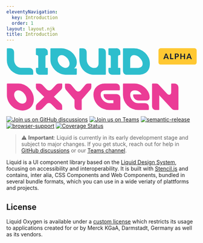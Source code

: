 ```yaml
---
eleventyNavigation:
  key: Introduction
  order: 1
layout: layout.njk
title: Introduction
---
```


[//]: # "autogenerated"

<svg class="docs-main__header-image" xmlns="http://www.w3.org/2000/svg" fill="none" viewBox="0 0 349 115">
  <title>Liquid Oxygen Alpha</title>
  <path fill="#2DBECD" d="M27.7 48.6H48c.8 0 1.3-.4 1.3-1.2v-3.9c0-4.6-2.7-7.5-7.5-7.5h-14c-8.3 0-13.6-7.3-13.6-15.3V7.6c0-4.7-2.8-7.5-7.5-7.5H2C1.2 0 .9.6.9 1.4V21a26.6 26.6 0 0 0 26.8 27.6ZM61.7 48.6h13c.9 0 1.3-.4 1.3-1.2V37.2c0-.8-.4-1.2-1.3-1.2h-3V15.6c0-2 1-3 3-3 .9 0 1.3-.3 1.3-1.1V7.6c0-2.4-.6-4.2-2-5.5a7.4 7.4 0 0 0-5.5-2h-13c-.8 0-1.3.4-1.3 1.1v10.3c0 .8.5 1.1 1.3 1.1 2 0 3 1 3 3V36h-3c-.8 0-1.3.4-1.3 1.2V41c0 2.4.6 4.2 2 5.6 1.3 1.3 3.1 2 5.5 2ZM108.6 48.6h19.3c.8 0 1.3-.4 1.3-1.2v-9.3c0-.8-.5-1.1-1.3-1.1h-3.6c1.7-1.5 3-3.2 3.8-5a16 16 0 0 0 1.1-6.3c0-3.2-.8-6.3-2.4-9.5A30 30 0 0 0 101.4.1H81.9c-.8 0-1.1.5-1.1 1.3v19.3c0 3.7.7 7.3 2.3 10.7a30.2 30.2 0 0 0 15.1 14.9c3.4 1.5 6.8 2.3 10.4 2.3Zm-.2-12.5c-1.7 0-3.4-.5-5-1.4-1.7-1-3.3-2.2-4.7-3.6a17.4 17.4 0 0 1-3.3-5 13 13 0 0 1-1.3-5.5c0-2.4.6-4.3 2-5.7a7.4 7.4 0 0 1 5.5-2.2c1.6 0 3.3.5 5 1.5 1.7 1 3.2 2.1 4.7 3.6 1.3 1.4 2.4 3.1 3.3 5 .8 1.8 1.3 3.6 1.3 5.4 0 2.3-.6 4.2-2 5.6a7.1 7.1 0 0 1-5.5 2.3ZM162.3 48.6h19c.8 0 1.2-.4 1.2-1.3V7.7c0-4.7-2.8-7.5-7.6-7.5h-4.6c-.8 0-1.2.5-1.2 1.3V28c0 4.8-2.8 8.2-7.7 8.2-8.2 0-14.1-7.6-14.1-16.2V7.7c0-4.7-2.8-7.5-7.5-7.5H135c-.7 0-1.1.5-1.1 1.3V20c0 16.4 11.1 28.7 28.3 28.7v-.1ZM194.7 48.6h13c.9 0 1.4-.4 1.4-1.2V37.2c0-.8-.5-1.2-1.4-1.2h-2.9V15.6c0-2 1-3 3-3 .8 0 1.3-.3 1.3-1.1V7.6c0-2.4-.7-4.2-2-5.5a7.4 7.4 0 0 0-5.5-2h-13c-1 0-1.4.4-1.4 1.1v10.3c0 .8.5 1.1 1.3 1.1 2 0 3 1 3 3V36h-3c-.8 0-1.3.4-1.3 1.2V41c0 2.4.7 4.2 2 5.6 1.3 1.3 3.1 2 5.5 2ZM221.3 48.6h20.5c6.8 0 12-1.7 15.8-5.2 3.7-3.4 5.6-8.4 5.6-15.2 0-3.9-.7-7.5-2.4-11a30.3 30.3 0 0 0-15.7-14.8A28.6 28.6 0 0 0 234.2.2H215c-.7 0-1.1.5-1.1 1.3v39.6c0 2.4.7 4.2 2 5.6 1.3 1.3 3.1 2 5.5 2v-.1Zm5.8-12.5V20.7c0-2.4.7-4.3 1.9-5.8 1.2-1.4 3-2.2 5.1-2.2 2 0 3.8.5 5.7 1.4 1.8 1 3.5 2.1 5 3.7 1.5 1.5 2.7 3.2 3.7 5.1 1 1.9 1.4 3.8 1.4 5.8 0 2.4-.8 4.2-2.3 5.4a8.7 8.7 0 0 1-5.7 2h-14.8Z"/>
  <path fill="#EB3C96" d="M29.4 114.2c12.8 0 21-8.8 21-21 0-15-13.4-28.4-28.4-28.4H2c-.7 0-1 .4-1 1.3v19.7c0 14.9 13.4 28.4 28.4 28.4Zm-.1-12.6c-7 0-15-9-15-16.1 0-4.8 3-8.2 7.7-8.2 7.3 0 15 8.7 15 16.2 0 4.8-2.9 8.1-7.7 8.1ZM55.2 113.2h4.5c2.4 0 4.2-.6 5.6-2l8.5-8.7c1.3-1.4 2.8-2 4.4-2a6 6 0 0 1 4.4 2L91 111c1.4 1.5 3.2 2.1 5.6 2.1h4.7c.8 0 1.1-.4 1.1-1.2v-4.6c0-2.4-.6-4.2-2-5.6L87.2 89l13.3-13c1.4-1.4 2-3.2 2-5.5v-4.3c0-.9-.3-1.4-1-1.4h-4.6c-2.3 0-4.1.7-5.6 2.1L83 75.6a6.2 6.2 0 0 1-4.5 2 6 6 0 0 1-4.4-2l-8.4-8.7a7.5 7.5 0 0 0-5.6-2h-4.8c-.7 0-1.1.4-1.1 1.3v4.5c0 2.4.6 4.2 2 5.6l13.3 13L56.2 102a7.5 7.5 0 0 0-2.1 5.6v4.3c0 .8.4 1.2 1.1 1.2ZM132.5 113.2h4.7c.7 0 1-.4 1-1.2V94.2l15.5-17.9a8 8 0 0 0 2.2-5.4v-4.7c0-.9-.4-1.4-1.2-1.4h-4.4c-2.2 0-4 .8-5.5 2.4l-8.5 10.2a6 6 0 0 1-4.5 2c-1.5 0-3.3-.9-4.3-2l-8.9-10.5c-1.2-1.4-3-2-5.6-2h-4.5c-.7 0-1 .4-1 1.3v4.7c0 2.2 1 4.4 2 5.6l15.5 18v11.3c0 4.7 2.7 7.5 7.5 7.5ZM188.2 113.2h19.6c.8 0 1.3-.4 1.3-1.1V91.7c0-2.3-.7-4.1-2-5.5a7.4 7.4 0 0 0-5.5-2h-22c-.8 0-1.3.4-1.3 1.2a10 10 0 0 0 6.7 9.3c1.2.5 2.4.7 3.9.7h7.4v5.3h-8a16.2 16.2 0 0 1-10.6-5 18.6 18.6 0 0 1-3.5-5.2c-.8-1.9-1.2-3.8-1.2-5.8 0-2.4.8-4.3 2.3-5.5a8.8 8.8 0 0 1 5.7-2h25.8c.9 0 1.4-.3 1.4-1v-4c0-2.3-.7-4.1-2-5.5a7.4 7.4 0 0 0-5.6-2h-19.5a21.3 21.3 0 0 0-15.3 5.6 18.8 18.8 0 0 0-4.5 6.4 22 22 0 0 0-1.6 8.5 28.1 28.1 0 0 0 17.7 25.8 28 28 0 0 0 10.8 2.2ZM241.4 113.2H260c.9 0 1.4-.4 1.4-1.1v-4c0-4.6-2.8-7.4-7.5-7.4h-12.4c-7.8 0-14.3-7.4-14.3-15.4 0-5 3-8 8.8-8 4.5 0 9.1 2.5 12 7.4h-14.2c-.8 0-1.3.4-1.3 1.1 0 5.8 5.2 10.1 10.3 10.1h13.6c4.6 0 6.4-2.5 6.4-6.3 0-12.7-13.8-24.8-27.6-24.8H215c-.8 0-1.1.4-1.1 1.3v19.2a28 28 0 0 0 27.5 28ZM274.6 113.2h4.7c.7 0 1.1-.4 1.1-1.2V86.2l23.2 25c1.3 1.4 3 2.1 5.2 2.1h5.6c.8 0 1.2-.5 1.2-1.3V72.4c0-2.4-.7-4.2-2-5.6a7.4 7.4 0 0 0-5.5-2h-4.7c-.8 0-1.1.5-1.1 1.4V81a5 5 0 0 1-.9 3c-.7.9-1.5 1.3-2.8 1.3-1.4 0-2.7-.7-4-2L279.5 67a6.8 6.8 0 0 0-5.2-2.2h-6c-.7 0-1.1.5-1.1 1.4v39.6c0 2.4.7 4.2 2 5.5 1.3 1.3 3.1 2 5.5 2Z"/>
  <rect width="70" height="30" x="279" fill="#FFC832" rx="4"/>
  <path fill="#091734" d="M298 20h-1.5l-.4-.1a.7.7 0 0 1-.3-.3l-.7-2h-4.2l-.8 2s0 .2-.2.3l-.4.1H288l4-10.1h2l4 10.1Zm-6.6-3.8h3.2l-1.2-3.4a24.8 24.8 0 0 1-.4-1.2 17.4 17.4 0 0 1-.4 1.2l-1.2 3.4ZM302.2 18.4h4.1V20h-6V9.9h2v8.5ZM311 16.4V20h-2V9.9h3.4c.6 0 1.2 0 1.7.2s1 .4 1.2.7c.4.3.6.6.8 1l.2 1.3c0 .5-.1 1-.3 1.4-.1.4-.4.7-.7 1-.3.3-.7.5-1.2.7-.5.2-1 .2-1.7.2h-1.5Zm0-1.4h1.4c.3 0 .6 0 .9-.2l.6-.3.4-.6a2.3 2.3 0 0 0 0-1.5l-.4-.6-.6-.3a3 3 0 0 0-1-.2H311V15ZM327.7 20h-2v-4.4H321V20h-1.9V9.9h2v4.3h4.7V10h1.9V20ZM340 20h-1.4l-.4-.1a.7.7 0 0 1-.3-.3l-.7-2H333l-.8 2s0 .2-.2.3l-.4.1h-1.5l4-10.1h2l4 10.1Zm-6.5-3.8h3.2l-1.2-3.4a24.8 24.8 0 0 1-.4-1.2 17.4 17.4 0 0 1-.4 1.2l-1.2 3.4Z"/>
</svg>

[![Join us on GitHub discussions](https://img.shields.io/badge/Join%20us-on%20GitHub%20discussions-blue?style=flat&color=0F69AF)](https://github.com/emdgroup-liquid/liquid/discussions)
[![Join us on Teams](https://img.shields.io/badge/Join%20us-on%20Teams-blue?style=flat&color=503291)](https://teams.microsoft.com/l/channel/19%3aeae3b35b0cbf42659e45c2b5592e0c0e%40thread.tacv2/General?groupId=88f23881-53e2-4a99-ad5c-8188c1087bbf&tenantId=db76fb59-a377-4120-bc54-59dead7d39c9)
[![semantic-release](https://img.shields.io/badge/%20%20%F0%9F%93%A6%F0%9F%9A%80-semantic--release-e10079.svg?style=flat&color=B93679)](https://github.com/semantic-release/semantic-release)
[![browser-support](https://img.shields.io/static/v1?label=Browser-support&message=modern%20evergreen&color=01884C)](https://caniuse.com/?search=css-variables)
[![Coverage Status](https://coveralls.io/repos/github/emdgroup-liquid/liquid/badge.svg?branch=develop)](https://coveralls.io/github/emdgroup-liquid/liquid?branch=develop)

> ⚠️  **Important**: Liquid is currently in its early development stage and subject to major changes. If you get stuck, reach out for help in [GitHub discussions](https://github.com/emdgroup-liquid/liquid/discussions) or our [Teams channel](https://teams.microsoft.com/l/channel/19%3aeae3b35b0cbf42659e45c2b5592e0c0e%40thread.tacv2/General?groupId=88f23881-53e2-4a99-ad5c-8188c1087bbf&tenantId=db76fb59-a377-4120-bc54-59dead7d39c9).

Liquid is a UI component library based on the [Liquid Design System](https://lds.merck.design/), focusing on accessibility and interoperability. It is built with [Stencil.js](https://stenciljs.com) and contains, inter alia, CSS Components and Web Components, bundled in several bundle formats, which you can use in a wide veriaty of plattforms and projects.



<h2>License</h2>

Liquid Oxygen is available under a [custom license](https://emdgroup-liquid.github.io/liquid/legal/license/) which restricts its usage to applications created for or by Merck KGaA, Darmstadt, Germany as well as its vendors.


<docs-page-nav prev-title="Why Liquid" prev-href="introduction/why-liquid/" next-title="Get Started" next-href="introduction/getting-started/">
  <docs-view-on-figma></docs-view-on-figma>
</docs-page-nav>
